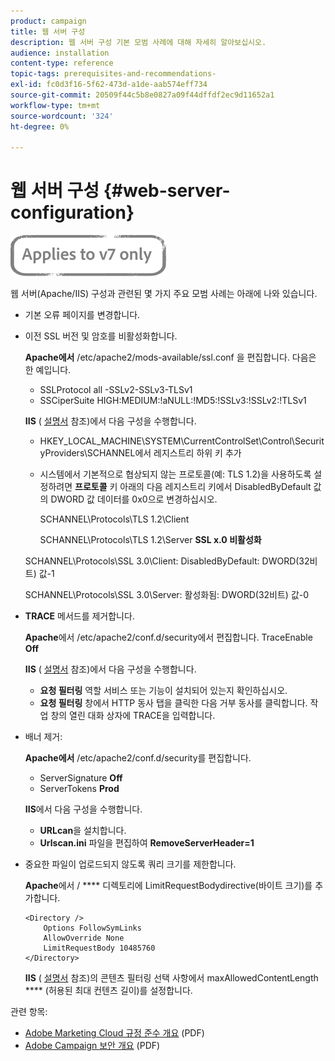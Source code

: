 ```yaml
---
product: campaign
title: 웹 서버 구성
description: 웹 서버 구성 기본 모범 사례에 대해 자세히 알아보십시오.
audience: installation
content-type: reference
topic-tags: prerequisites-and-recommendations-
exl-id: fc0d3f16-5f62-473d-a1de-aab574eff734
source-git-commit: 20509f44c5b8e0827a09f44dffdf2ec9d11652a1
workflow-type: tm+mt
source-wordcount: '324'
ht-degree: 0%

---
```


# 웹 서버 구성 {#web-server-configuration}

![](../../assets/v7-only.svg)

웹 서버(Apache/IIS) 구성과 관련된 몇 가지 주요 모범 사례는 아래에 나와 있습니다.

* 기본 오류 페이지를 변경합니다.

* 이전 SSL 버전 및 암호를 비활성화합니다.

   **Apache에서** /etc/apache2/mods-available/ssl.conf 을 편집합니다. 다음은 한 예입니다.

   * SSLProtocol all -SSLv2-SSLv3-TLSv1
   * SSCiperSuite HIGH:MEDIUM:!aNULL:!MD5:!SSLv3:!SSLv2:!TLSv1

   **IIS** ( [설명서](https://support.microsoft.com/en-us/kb/245030) 참조)에서 다음 구성을 수행합니다.

   * HKEY_LOCAL_MACHINE\SYSTEM\CurrentControlSet\Control\SecurityProviders\SCHANNEL에서 레지스트리 하위 키 추가
   * 시스템에서 기본적으로 협상되지 않는 프로토콜(예: TLS 1.2)을 사용하도록 설정하려면 **프로토콜** 키 아래의 다음 레지스트리 키에서 DisabledByDefault 값의 DWORD 값 데이터를 0x0으로 변경하십시오.

      SCHANNEL\Protocols\TLS 1.2\Client

      SCHANNEL\Protocols\TLS 1.2\Server
   **SSL x.0 비활성화**

   SCHANNEL\Protocols\SSL 3.0\Client: DisabledByDefault: DWORD(32비트) 값-1

   SCHANNEL\Protocols\SSL 3.0\Server: 활성화됨: DWORD(32비트) 값-0

* **TRACE** 메서드를 제거합니다.

   **Apache**&#x200B;에서 /etc/apache2/conf.d/security에서 편집합니다. TraceEnable  **Off**

   **IIS** ( [설명서](https://www.iis.net/configreference/system.webserver/security/requestfiltering/verbs) 참조)에서 다음 구성을 수행합니다.

   * **요청 필터링** 역할 서비스 또는 기능이 설치되어 있는지 확인하십시오.
   * **요청 필터링** 창에서 HTTP 동사 탭을 클릭한 다음 거부 동사를 클릭합니다. 작업 창의 열린 대화 상자에 TRACE을 입력합니다.

* 배너 제거:

   **Apache에서** /etc/apache2/conf.d/security를 편집합니다.

   * ServerSignature **Off**
   * ServerTokens **Prod**

   **IIS**&#x200B;에서 다음 구성을 수행합니다.

   * **URLcan**&#x200B;을 설치합니다.
   * **Urlscan.ini** 파일을 편집하여 **RemoveServerHeader=1**


* 중요한 파일이 업로드되지 않도록 쿼리 크기를 제한합니다.

   **Apache**&#x200B;에서 /  **** 디렉토리에 LimitRequestBodydirective(바이트 크기)를 추가합니다.

   ```
   <Directory />
       Options FollowSymLinks
       AllowOverride None
       LimitRequestBody 10485760
   </Directory>
   ```

   **IIS** ( [설명서](http://www.iis.net/configreference/system.webserver/security/requestfiltering/requestlimits) 참조)의 콘텐츠 필터링 선택 사항에서 maxAllowedContentLength  **** (허용된 최대 컨텐츠 길이)를 설정합니다.

관련 항목:

* [Adobe Marketing Cloud 규정 준수 개요](https://marketing.adobe.com/resources/help/en_US/xref/Adobe-Marketing-Cloud-Privacy-and-Security-Overview.pdf) (PDF)
* [Adobe Campaign 보안 개요](https://wwwimages.adobe.com/content/dam/acom/en/marketing-cloud/campaign/pdfs/54658.en.campaign.wp.adb-security.pdf) (PDF)
